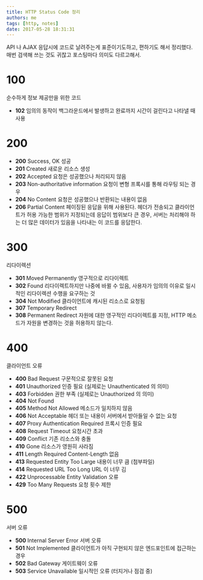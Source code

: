 ```yaml
---
title: HTTP Status Code 정리
authors: me
tags: [http, notes]
date: 2017-05-28 18:31:31
---
```


API 나 AJAX 응답시에 코드로 날려주는게 표준이기도하고, 편하기도 해서 정리했다.
매번 검색해 쓰는 것도 귀찮고 포스팅마다 의미도 다르고해서.

# 100

순수하게 정보 제공만을 위한 코드

- **102** 임의의 동작이 백그라운드에서 발생하고 완료까지 시간이 걸린다고 나타낼 때 사용

# 200

- **200** Success, OK 성공
- **201** Created 새로운 리소스 생성
- **202** Accepted 요청은 성공했으나 처리되지 않음
- **203** Non-authoritative information 요청이 변형 프록시를 통해 라우팅 되는 경우
- **204** No Content 요청은 성공했으나 반환되는 내용이 없음
- **206** Partial Content 페이징된 응답을 위해 사용된다. 헤더가 전송되고 클라이언트가 허용 가능한 범위가 지정되는데 응답이 범위보다 큰 경우, 서버는 처리해야 하는 더 많은 데이터가 있음을 나타내는 이 코드를 응답한다.

# 300

리다이렉션

- **301** Moved Permanently 영구적으로 리다이렉트
- **302** Found 리다이렉트하지만 나중에 바뀔 수 있음, 사용자가 임의의 이유로 일시적인 리다이렉션 수행을 요구하는 것
- **304** Not Modified 클라이언트에 캐시된 리소스로 요청됨
- **307** Temporary Redirect
- **308** Permanent Redirect 자원에 대한 영구적인 리다이렉트를 지정, HTTP 메소드가 자원을 변경하는 것을 허용하지 않는다.

# 400

클라이언트 오류

- **400** Bad Request 구문적으로 잘못된 요청
- **401** Unauthorized 인증 필요 (실제로는 Unauthenticated 의 의미)
- **403** Forbidden 권한 부족 (실제로는 Unauthorized 의 의미)
- **404** Not Found
- **405** Method Not Allowed 메소드가 일치하지 않음
- **406** Not Acceptable 헤더 또는 내용이 서버에서 받아들일 수 없는 요청
- **407** Proxy Authentication Required 프록시 인증 필요
- **408** Request Timeout 요청시간 초과
- **409** Conflict 기존 리소스와 충돌
- **410** Gone 리소스가 영원히 사라짐
- **411** Length Required Content-Length 없음
- **413** Requested Entity Too Large 내용이 너무 큼 (첨부파일)
- **414** Requested URL Too Long URL 이 너무 김
- **422** Unprocessable Entity Validation 오류
- **429** Too Many Requests 요청 횟수 제한

# 500

서버 오류

- **500** Internal Server Error 서버 오류
- **501** Not Implemented 클라이언트가 아직 구현되지 않은 엔드포인트에 접근하는 경우
- **502** Bad Gateway 게이트웨이 오류
- **503** Service Unavailable 일시적인 오류 (터지거나 점검 중)
